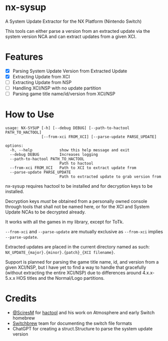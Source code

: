 # nx-sysup
A System Update Extractor for the NX Platform (Nintendo Switch)

This tools can either parse a version from an extracted update via the system version NCA and can extract
updates from a given XCI.

# Features
- [X] Parsing System Update Version from Extracted Update
- [X] Extracting Update from XCI
- [ ] Extracting Update from NSP
- [ ] Handling XCI/NSP with no update partition
- [ ] Parsing game title name/id/version from XCI/NSP

# How to Use
```
usage: NX-SYSUP [-h] [--debug DEBUG] [--path-to-hactool PATH_TO_HACTOOL]
                [--from-xci FROM_XCI] [--parse-update PARSE_UPDATE]

options:
  -h, --help            show this help message and exit
  --debug DEBUG         Increases logging
  --path-to-hactool PATH_TO_HACTOOL
                        Path to hactool
  --from-xci FROM_XCI   Path to XCI to extract update from
  --parse-update PARSE_UPDATE
                        Path to extracted update to grab version from
```
nx-sysup requires hactool to be installed and for decryption keys to be installed.

Decryption keys *must* be obtained from a personally owned console through tools that shall not be named here, or for the XCI and System Update NCAs to be decrypted already.

It works with all the games in my library, except for ToTk.

`--from-xci` and `--parse-update` are mutually exclusive as `--from-xci` implies `--parse-update`.

Extracted updates are placed in the current directory named as such: `NX_UPDATE_{major}.{minor}.{patch}_{XCI filename}`.

Support is planned for parsing the game title name, id, and version from a given XCI/NSP, but I have yet to find a way to handle that gracefully (without extracting the entire XCI/NSP) due to differences around 4.x.x-5.x.x HOS titles and the Normal/Logo partitions.

# Credits
- [@SciresM](https://github.com/SciresM) for [hactool](https://github.com/SciresM/hactool) and his work on Atmosphere and early Switch homebrew
- [Switchbrew](https://switchbrew.org/wiki/Main_Page) team for documenting the switch file formats
- ChatGPT for creating a struct.Structure to parse the system update version
